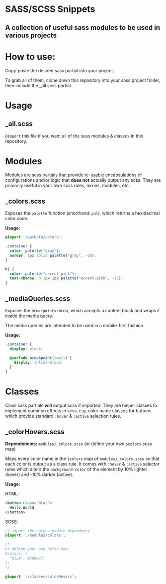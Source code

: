 # SASS/SCSS Snippets

## A collection of useful sass modules to be used in various projects

# How to use:

Copy-paste the desired sass partial into your project.

To grab all of them, clone down this repository into your sass project folder, then include the _all.scss partial.

# Usage

## _all.scss

`@import` this file if you want all of the sass modules & classes in this repository.

# Modules

Modules are sass partials that provide re-usable encapsulations of configurations and/or logic that **does not** actually output any scss. They are primarily useful in your own scss rules, mixins, modules, etc.

## _colors.scss

Exposes the `palette` function (shorthand: `pal`), which returns a hexidecimal color code.

**Usage:**

```scss
@import '/path/to/colors';

.container {
  color: palette("gray");
  border: 1px solid palette("gray", -20);
}

h1 {
  color: palette("accent-pink");
  text-shadow: 0 1px 1px palette("accent-pink", -10);
}
```

## _mediaQueries.scss

Exposes the `breakpoints` mixin, which accepts a content block and wraps it inside the media query.

The media queries are intended to be used in a mobile-first fashion.

**Usage:**

```scss
.container {
  display: block;

  @include breakpoint(small) {
    display: inline-block;
  }
}
```

# Classes

Class sass partials **will** output scss if imported. They are helper classes to implement common effects in scss. e.g. color name classes for buttons which provide standard `:hover` & `:active` selection rules.

## _colorHovers.scss

**Dependencies:** `modules/_colors.scss` (or define your own `$colors` scss map)

Maps every color name in the `$colors` map of `modules/_colors.scss` so that each color is output as a class rule. It comes with `:hover` & `:active` selector rules which alters the `background-color` of the element by 10% lighter (hover) and -10% darker (active).

**Usage:**

HTML:   
```html
<button class="blue">
  Hello World
</button>
```

SCSS:   
```scss
// import the colors module dependency
@import './modules/colors';

/*
or define your own color map:
$colors: (
  "blue": #398ac7,
);
*/

@import './classes/colorHovers';
```
